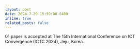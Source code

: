 ```yaml
---
layout: post
date: 2024-7-29 15:59:00-0400
inline: true
related_posts: false
---
```


01 paper is accepted at The 15th International Conference on ICT Convergence (ICTC 2024), Jeju, Korea.
